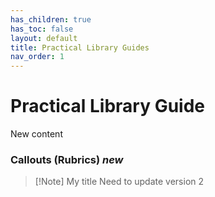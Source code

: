 ```yaml
---
has_children: true
has_toc: false
layout: default
title: Practical Library Guides
nav_order: 1
---
```


# Practical Library Guide
New content 

### Callouts (Rubrics) *new*

>[!Note] My title
>Need to update version 2 